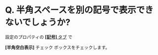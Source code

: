 # Q. 半角スペースを別の記号で表示できないでしょうか?

設定のプロパティの [**\[記号\]** タブ](../../dlg/properties/marks/index) で

**\[半角空白表示\]** チェック ボックスをチェックします。
